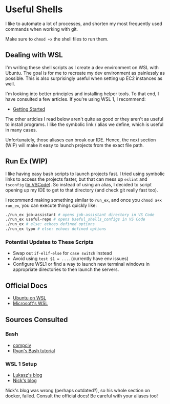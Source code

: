 # Useful Shells

I like to automate a lot of processes, and shorten my most frequently used commands when working with git.

Make sure to `chmod +x` the shell files to run them.

## Dealing with WSL

I'm writing these shell scripts as I create a dev environment on WSL with Ubuntu. The goal is for me to recreate my dev environment as painlessly as possible. This is also surprisingly useful when setting up EC2 instances as well.

I'm looking into better principles and installing helper tools. To that end, I have consulted a few articles. If you're using WSL 1, I recommend:

- [Getting Started](https://medium.com/@janelgbrandon/a-guide-for-using-wsl-for-development-d135670313a6)

The other articles I read below aren't quite as good or they aren't as useful to install programs. I like the symbolic link / alias we define, which is useful in many cases.

Unfortunately, those aliases can break our IDE. Hence, the next section (WIP) will make it easy to launch projects from the exact file path.

## Run Ex (WIP)

I like having easy bash scripts to launch projects fast. I tried using symbolic links to access the projects faster, but that can mess up `eslint` and `tsconfig` ([in VSCode](https://github.com/typescript-eslint/typescript-eslint/issues/1723)). So instead of using an alias, I decided to script opening up my IDE to get to that directory (and check git really fast too).

I recommend making something similar to `run_ex`, and once you `chmod a+x run_ex`, you can execute things quickly like:

```sh
./run_ex job-assistant # opens job-assistant directory in VS Code
./run_ex useful-repo # opens Useful_shells_configs in VS Code
./run_ex # else: echoes defined options
./run_ex typo # else: echoes defined options
```

### Potential Updates to These Scripts

- Swap out `if-elif-else` for `case switch` instead
- Avoid using `test $1 = ...`. (currently have env issues)
- Configure WSL1 or find a way to launch new terminal windows in appropriate directories to then launch the servers.

## Official Docs

- [Ubuntu on WSL](https://ubuntu.com/wsl)
- [Microsoft's WSL](https://docs.microsoft.com/en-us/windows/wsl/install-win10)

## Sources Consulted

### Bash

- [compciv](http://www.compciv.org/topics/bash/scripting/)
- [Ryan's Bash tutorial](https://ryanstutorials.net/bash-scripting-tutorial/)

### WSL 1 Setup

- [Lukasz's blog](https://cepa.io/2018/02/10/linuxizing-your-windows-pc-part1/#getting-terminal)
- [Nick's blog](https://nickjanetakis.com/blog/a-linux-dev-environment-on-windows-with-wsl-docker-tmux-and-vscode)

Nick's blog was wrong (perhaps outdated?), so his whole section on docker, failed. Consult the official docs! Be careful with your aliases too!
